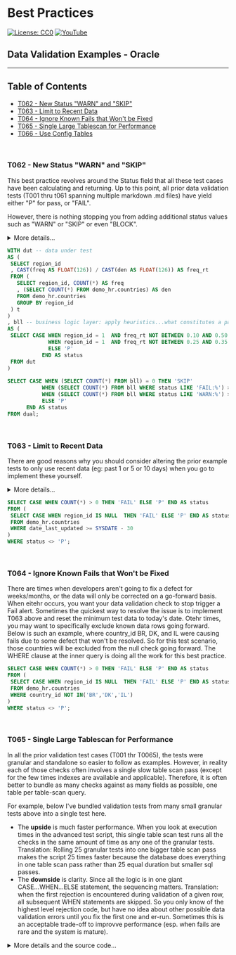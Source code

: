 # Best Practices
[![License: CC0](https://img.shields.io/badge/License-CC0-red)](LICENSE "Creative Commons Zero License by DataResearchLabs (effectively = Public Domain")
[![YouTube](https://img.shields.io/badge/YouTube-DataResearchLabs-brightgreen)](http://www.DataResearchLabs.com)
## Data Validation Examples - Oracle

---

## Table of Contents
 - <a href="#t062">T062 - New Status "WARN" and "SKIP"</a>
 - <a href="#t063">T063 - Limit to Recent Data</a>
 - <a href="#t064">T064 - Ignore Known Fails that Won't be Fixed</a>
 - <a href="#t065">T065 - Single Large Tablescan for Performance</a>
 - <a href="#t066">T066 - Use Config Tables</a>
<br>


<a id="t062" class="anchor" href="#t062" aria-hidden="true"> </a>
### T062 - New Status "WARN" and "SKIP"
This best practice revolves around the Status field that all these test cases have been calculating and returning.  Up to this point, all prior data validation tests (T001 thru t061 spanning multiple markdown .md files) have yield either "P" for pass, or "FAIL".

However, there is nothing stopping you from adding additional status values such as "WARN" or "SKIP" or even "BLOCK".

<details><summary>More details...</summary>

* In the SQL below, the first subquery (CTE) is titled "dut", short for data under test.  This simply calculates the frequency with which region_id = 1 occurs.
* The second subquery (CTE) is titles "bll", short for business logic layer.  This is where the magic happens.  Because CASE...WHEN logic is sequential, it is important that the highest severity checks are done first.  In this case, we check for the frequency being a FAIL because it is outside of the wide range 10% to 50%.  However, we come right back in the following WHEN statement and set the status to WARN if the frequency observed is outside of the narrower (than FAIL) range of 25% to 35%.  So as coded, a WARN is issue when the actual frequency is between 10% to 25% or 35% to 50%.  A frequency between 25% to 35% = Pass.  A frequency below 10% or above 50% = Fail.
* The third subquery simply parses the results to a single cell value of P, FAIL,or WARN.  
* HOWEVER, notice that the lowest query sets the status field value = 'SKIP' if the table is completely empty...we would not want to test data that does not exist.  Sometimes a value of "BLOCK" might be more appropriate than "SKIP" depending on your situation.  Regardless, it is often nice to wire in these pre-condition checks to head off false-negatives (FAILs).
</details>
	
 ```sql
WITH dut -- data under test
AS (
  SELECT region_id
  , CAST(freq AS FLOAT(126)) / CAST(den AS FLOAT(126)) AS freq_rt
  FROM (
    SELECT region_id, COUNT(*) AS freq
    , (SELECT COUNT(*) FROM demo_hr.countries) AS den
    FROM demo_hr.countries
    GROUP BY region_id
  ) t
)
, bll -- business logic layer: apply heuristics...what constitutes a pass or a fail?
AS (
  SELECT CASE WHEN region_id = 1  AND freq_rt NOT BETWEEN 0.10 AND 0.50 then 'FAIL: Frequency occurrence of region_id=1 is FAR outside threshold|exp=0.28 thru 0.36|act=' || CAST(freq_rt AS VARCHAR2(8))
              WHEN region_id = 1  AND freq_rt NOT BETWEEN 0.25 AND 0.35 then 'WARN: Frequency occurrence of region_id=1 is outside threshold|exp=0.20 thru 0.28|act=' || CAST(freq_rt AS VARCHAR2(8))
              ELSE 'P'
    	    END AS status
  FROM dut
)
	
SELECT CASE WHEN (SELECT COUNT(*) FROM bll) = 0 THEN 'SKIP'
            WHEN (SELECT COUNT(*) FROM bll WHERE status LIKE 'FAIL:%') > 0 THEN 'FAIL'
            WHEN (SELECT COUNT(*) FROM bll WHERE status LIKE 'WARN:%') > 0 THEN 'WARN'
            ELSE 'P'
       END AS status
FROM dual; 
```
<br>


<a id="t063" class="anchor" href="#t063" aria-hidden="true"> </a>
### T063 - Limit to Recent Data
There are good reasons why you should consider altering the prior example tests to only use recent data (eg: past 1 or 5 or 10 days) when you go to implement these yourself.  

<details><summary>More details...</summary>
	
Three important reasons are:
1. **Performance** - if the test can filter down to just a small recent subset of data and test just that rather than pulling the entire past 5 years, well that is 1,500+ times less data and should run much faster (depending on underlyng table size, indexes, physical location, etc.)
2. **Sensitivity** - If you are running say a null rate check, or a value frequency check...obviously it will take many days of bad data for a defect to begin to impact the rate enough to eventually trigger an alert.  Much better in those scenarios to average rates across one or no more than 5 days and set the threhold to trigger off of that.
3.  **Garabage Decay** - This is an artifiact of the imperfect world we live in.  There are times when I'd setup an alert to fire daily and notify the appropriate people to correct it, but other higher priorities kept them from geting to it for 2 or 3 days.  I didn't want that alarm firing over and over again, causing me to look and confirm, "Oh year, known issue...they'll get to it".  Instead, I setup the alert to look only at the past 24 hours and scheduled it to run daily.  It only tested new data once and reported the error once. 

In the example below, the inner query is only checking for nulls against data that was last updated in the past 30 days. 

P.S. - To achieve maximum performance here, find an indexed field to filter on in your WHERE clause; you want to avoid an unnecessary table scan against a giant table.  So, if you are lucky and have an appropriate create or update date field that is indexed then you are golden.  However, if not, then maybe find a primary key that is a numeric integer that increments with every new row.  Worst case you could just take the MAX() - several thousand rows and test those...or you could cross reference a date somehow to that ID field (example lookup dates in a batch table to pick the minimum Batch_ID and filter on that as a surrogate for date time that is indexed and will run fast).

</details>
	
 ```sql
SELECT CASE WHEN COUNT(*) > 0 THEN 'FAIL' ELSE 'P' END AS status
FROM (
  SELECT CASE WHEN region_id IS NULL  THEN 'FAIL' ELSE 'P' END AS status
  FROM demo_hr.countries
  WHERE date_last_updated >= SYSDATE - 30 
)
WHERE status <> 'P';
```
<br>


<a id="t064" class="anchor" href="#t064" aria-hidden="true"> </a>
### T064 - Ignore Known Fails that Won't be Fixed
There are times when developers aren't going to fix a defect for weeks/months, or the data will only be corrected on a go-forward basis.  When eitehr occurs, you want your data validation check to stop trigger a Fail alert.  Sometimes the quickest way to resolve the issue is to implement T063 above and reset the minimum test data to today's date.  Otehr times, you may want to specifically exclude known data rows going forward.  Below is such an example, where country_id BR, DK, and IL were causing fails due to some defect that won't be resolved.  So for this test scenario, those countries will be excluded from the null check going forward.  The WHERE clause at the inner query is doing all the work for this best practice.

 ```sql
SELECT CASE WHEN COUNT(*) > 0 THEN 'FAIL' ELSE 'P' END AS status
FROM (
  SELECT CASE WHEN region_id IS NULL  THEN 'FAIL' ELSE 'P' END AS status
  FROM demo_hr.countries
  WHERE country_id NOT IN('BR','DK','IL') 
)
WHERE status <> 'P';
```
<br>


<a id="t065" class="anchor" href="#t065" aria-hidden="true"> </a>
### T065 - Single Large Tablescan for Performance
In all the prior validation test cases (T001 thr T0065), the tests were granular and standalone so easier to follow as examples.  However, in reality each of those checks often involves a single slow table scan pass (except for the few times indexes are available and applicable).  Therefore, it is often better to bundle as many checks against as many fields as possible, one table per table-scan query.

For example, below I've bundled validation tests from many small granular tests above into a single test here.  

* The **upside** is much faster performance.  When you look at execution times in the advanced test script, this single table scan test runs all the checks in the same amount of time as any one of the granular tests.  Translation: Rolling 25 granular tests into one bigger table scan pass makes the script 25 times faster because the database does everything in one table scan pass rather than 25 equal duration but smaller sql passes.
* The **downside** is clarity.  Since all the logic is in one giant CASE...WHEN...ELSE statement, the sequencing matters.  Translation: when the first rejection is encountered during validation of a given row, all subsequent WHEN statements are skipped.  So you only know of the highest level rejection code, but have no idea about other possible data validation errors until you fix the first one and er-run.  Sometimes this is an acceptable trade-off to improvve performance (esp. when fails are rare and the system is mature).

<details><summary>More details and the source code...</summary>

In the example below, there is an inner query that you can highlight and execute from your SQL IDE to see results at the row level with specific rejection codes encountered, if any.  The outer query is simply a wrapper that returns a single value of pass or fail depending on whether rejection codes were found in the data.

```sql
SELECT CASE WHEN COUNT(*) > 0 THEN 'FAIL' ELSE 'P' END AS status
FROM (
  SELECT CASE WHEN employee_id < 100                                        THEN 'REJ-01: Field employee_id > 99|exp>99|act=' || CAST(employee_id AS VARCHAR2(10))
              WHEN employee_id > 999                                        THEN 'REJ-02: Field employee_id < 1000|exp<1000|act=' || CAST(employee_id AS VARCHAR2(10))
              WHEN salary * commission_pct > 10000                          THEN 'REJ-03: Fields salary x commission_pct <= $10,000|exp<10,000|act=' || CAST(salary * commission_pct AS VARCHAR2(15))
              WHEN TO_CHAR(hire_date, 'hh:mi:ss') <> '12:00:00'             THEN 'REJ-04: Field hire_date cannot have a time part|exp=12:00:00|act=' || TO_CHAR(hire_date, 'hh:nn:ss')
              WHEN NOT REGEXP_LIKE(zip5, '^[0-5]+$')                        THEN 'REJ-05: Field zip5 failed RegExpression check|exp=Like"^[0-5]+$"|act=' || zip5 
              WHEN job_id IN('CEO','CFO','COO','CIO','POTUS')               THEN 'REJ-06: Verify job_id not in domain list of excluded values|exp<>1of5|act=' || job_id
              WHEN email <> SUBSTR(UPPER(SUBSTR(
                              first_name, 1, 1) || last_name), 1, 8)        THEN 'REJ-07: Field email <> first char of first_name + last_name|exp=' || SUBSTR(UPPER(SUBSTR(first_name, 1, 1) || last_name), 1, 8) || '|act=' || email
              WHEN LENGTH(phone_number) NOT IN(12,18)                       THEN 'REJ-08: Field phone_number length is allowed|exp=12,18|act=' || LENGTH(phone_number)
              WHEN REGEXP_LIKE(job_id, '[[:lower:]]')                       THEN 'REJ-09: Field job_id does not contain lower case characters|exp=ucase|act=' || EMAIL
              WHEN NOT REGEXP_LIKE(SUBSTR(LAST_NAME,1), '[[:upper:]]')      THEN 'REJ-10: Field last_name after first char is all lower case|exp=lcase|act=' || LAST_NAME 
              WHEN REGEXP_LIKE(employee_id, '[[:alpha:]]')                  THEN 'REJ-11: Field employee_id does not contain alpha characters|exp=no-alphas|act=' || EMPLOYEE_ID
              WHEN REGEXP_LIKE(last_name, '[[:digit:]]')                    THEN 'REJ-12: Field last_name does not contain numeric digits|exp=no-digits|act=' || LAST_NAME 
              WHEN first_name LIKE '%''%'                                   THEN 'REJ-13: Field first_name does not contain single quote characters|exp=none|act=' || first_name
              WHEN first_name LIKE '%"%'                                    THEN 'REJ-14: Field first_name does not contain quotation characters|exp=none|act=' || first_name
              WHEN INSTR(last_name, CHR(10))  > 0                           THEN 'REJ-15: Field last_name has a Line Feed (CHR-10)|exp=none|act=at position ' || CAST(INSTR(last_name, CHR(10)) AS VARCHAR2(4))
              WHEN INSTR(last_name, CHR(13))  > 0                           THEN 'REJ-16: Field last_name has a Carriage Return (CHR-13)|exp=none|act=at position ' || CAST(INSTR(last_name, CHR(13)) AS VARCHAR2(4))
              WHEN INSTR(last_name, CHR(9))   > 0                           THEN 'REJ-17: Field last_name has a Tab (CHR-9)|exp=none|act=at position ' || CAST(INSTR(last_name, CHR(9)) AS VARCHAR2(4))
              WHEN INSTR(last_name, CHR(160)) > 0                           THEN 'REJ-18: Field last_name has a Non-Breaking-Space (CHR-160)|exp=none|act=at position ' || CAST(INSTR(last_name, CHR(160)) AS VARCHAR2(4))
              WHEN INSTR(last_name, CHR(151)) > 0                           THEN 'REJ-19: Field last_name has a Non-Breaking-Space (CHR-151)|exp=none|act=at position ' || CAST(INSTR(last_name, CHR(151)) AS VARCHAR2(4))
              WHEN INSTR(last_name, CHR(11)) > 0                            THEN 'REJ-20: Field last_name has a Vertical Tab (CHR-11)|exp=none|act=at position ' || CAST(INSTR(last_name, CHR(11)) AS VARCHAR2(4))
              WHEN INSTR(last_name, CHR(12)) > 0                            THEN 'REJ-21: Field last_name has a Form Feed (CHR-12)|exp=none|act=at position ' || CAST(INSTR(last_name, CHR(12)) AS VARCHAR2(4))
              WHEN INSTR(last_name, CHR(133)) > 0                           THEN 'REJ-22: Field last_name has a Next Line (CHR-133)|exp=none|act=at position ' || CAST(INSTR(last_name, CHR(133)) AS VARCHAR2(4))
              WHEN INSTR(last_name, '.') > 0                                THEN 'REJ-23: Field last_name has a period|exp=none|act=at position ' || CAST(INSTR(last_name, '.') AS VARCHAR2(4))
              WHEN REGEXP_LIKE(last_name, '[,/:()&#?;]')                    THEN 'REJ-24: Field last_name has a ",/:()&#?;" characters|exp=none|act=' || last_name 
              WHEN REGEXP_LIKE(phone_number, '[^.0123456789]')              THEN 'REJ-25: Field phone_number can only have characters ".012345789"|exp=onlyAlloweChars|act=' || phone_number 
              WHEN phone_number NOT LIKE '%.%'                              THEN 'REJ-26: Verify phone_number contains a ''.''|exp=contains-.|act=' || phone_number
              WHEN phone_number NOT LIKE '___.___.____' 
               AND phone_number NOT LIKE '011.__.____._____%'               THEN 'REJ-27: Verify phone_number like pattern "___.___.____" or "011.__.____._____"|exp=yes|act=' || phone_number
              WHEN NOT REGEXP_LIKE(zip5, '^\d+(\.\d+)?$')                   THEN 'REJ-28: Field zip9 will not convert to a number|exp=converts to number|act=' || zip5 
              WHEN REPLACE(REPLACE(REPLACE(REPLACE(REPLACE(REPLACE(REPLACE(
    	           REPLACE(REPLACE(REPLACE(some_date_fmt1,'0',''),'1','')
    	           ,'2',''),'3',''),'4',''),'5',''),'6',''),'7',''),'8'
    	           ,''),'9','')  > ''                                       THEN 'REJ-29: Unexpected chars exist (numeric 0-9 only)|exp=Fmt="yyyymmdd"|act=' || some_date_fmt1
              WHEN NOT LENGTH(TRIM(some_date_fmt1)) = 8                     THEN 'REJ-30: Must be 8 Chars|exp=Fmt="yyyymmdd"|act=' || some_date_fmt1
              WHEN NOT SUBSTR(some_date_fmt1,1,4) BETWEEN '1753' AND '9999' THEN 'REJ-31: Year Not Btw 1753-9999|exp=Fmt="yyyymmdd"|act=' || some_date_fmt1
              WHEN NOT SUBSTR(some_date_fmt1,5,2) BETWEEN '01' AND '12'     THEN 'REJ-32: Month Not Btw 01-12|exp=Fmt="yyyymmdd"|act=' || some_date_fmt1
              WHEN NOT SUBSTR(some_date_fmt1,7,2) BETWEEN '01' AND '31'     THEN 'REJ-33: Day Not Btw 01-31|exp=Fmt="yyyymmdd"|act=' || some_date_fmt1
              ELSE 'P'
    	    END AS status
  FROM demo_hr.employees
  WHERE email NOT IN('DRAPHEAL', 'JAMRLOW', 'JMURMAN', 'LDEHAAN', 'JRUSSEL', 'TJOLSON')  
                   -- DRAPHAEL vs DRAPHEAL, JMARLOW vs JAMRLOW, JMURMAN vs JURMAN, LDE HAAN VS LDEHAAN, JRUSSELL vs JRUSSEL, TOLSON vs TJOLSON)
)
WHERE status <> 'P';
```
</details>
<br>


